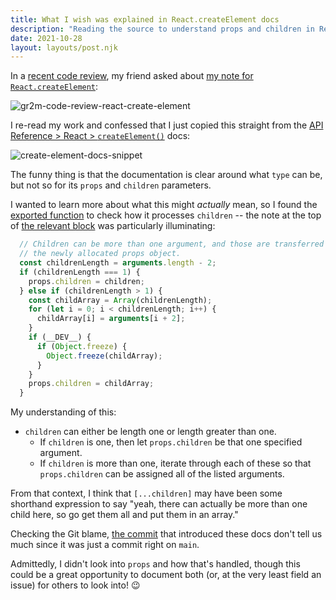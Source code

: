 ```yaml
---
title: What I wish was explained in React.createElement docs
description: "Reading the source to understand props and children in React.createElement"
date: 2021-10-28
layout: layouts/post.njk
---
```


In a [recent code review](https://github.com/francisfuzz/react-fundamentals/pull/2), my friend asked about [my note for `React.createElement`](https://github.com/francisfuzz/react-fundamentals/blob/main/src/exercise/02.md#-your-notes):

![gr2m-code-review-react-create-element](https://user-images.githubusercontent.com/15894826/139327296-066f5747-698f-419d-83a4-e67e37ae25dc.png)

I re-read my work and confessed that I just copied this straight from the [API Reference > React > `createElement()`](https://reactjs.org/docs/react-api.html#createelement) docs:

![create-element-docs-snippet](https://user-images.githubusercontent.com/15894826/138739362-6a9173de-ace9-4f7b-bf1c-b05f4439ff6b.png)

The funny thing is that the documentation is clear around what `type` can be, but not so for its `props` and `children` parameters.

I wanted to learn more about what this might _actually_ mean, so I found the [exported function](https://github.com/facebook/react/blob/4298ddbc56a711cecfa672ec8ac60c94a02c9380/packages/react/src/ReactElement.js#L361) to check how it processes `children` -- the note at the top of [the relevant block](https://github.com/facebook/react/blob/4298ddbc56a711cecfa672ec8ac60c94a02c9380/packages/react/src/ReactElement.js#L400-L416) was particularly illuminating:

```js
  // Children can be more than one argument, and those are transferred onto
  // the newly allocated props object.
  const childrenLength = arguments.length - 2;
  if (childrenLength === 1) {
    props.children = children;
  } else if (childrenLength > 1) {
    const childArray = Array(childrenLength);
    for (let i = 0; i < childrenLength; i++) {
      childArray[i] = arguments[i + 2];
    }
    if (__DEV__) {
      if (Object.freeze) {
        Object.freeze(childArray);
      }
    }
    props.children = childArray;
  }
```

My understanding of this:

- `children` can either be length one or length greater than one.
  - If `children` is one, then let `props.children` be that one specified argument.
  - If `children` is more than one, iterate through each of these so that `props.children` can be assigned all of the listed arguments.

From that context, I think that `[...children]` may have been some shorthand expression to say "yeah, there can actually be more than one child here, so go get them all and put them in an array."

Checking the Git blame, [the commit](https://github.com/reactjs/reactjs.org/commit/aa9544bfac6603aa7e7ab978be97011ad4d64012) that introduced these docs don't tell us much since it was just a commit right on `main`.

Admittedly, I didn't look into `props` and how that's handled, though this could be a great opportunity to document both (or, at the very least field an issue) for others to look into! 😉
